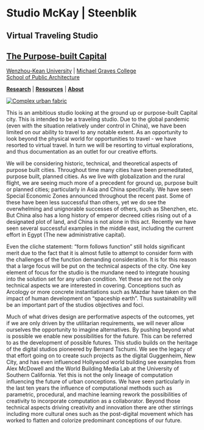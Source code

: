 

# Studio McKay | Steenblik


## Virtual Traveling Studio
## [The Purpose-built Capital](https://en.tempo.co/read/1234359/7-capital-cities-that-were-built-from-scratch) 
[Wenzhou-Kean University](https://wku.edu.cn/) | [Michael Graves College<br/>
School of Public Architecture](http://design.wku.edu.cn/)<br/>

**[Research](https://steenblikrs.github.io/2021-Spring-Studio/Theory)** | **[Resources](https://steenblikrs.github.io/2021-Spring-Studio/Technical)** | **[About](https://steenblikrs.github.io/2021-Spring-Studio/About)**  <br/>

[![Complex urban fabric](https://github.com/steenblikrs/2021-Spring-Studio/blob/gh-pages/assets/substrateBW1000.jpg?raw=true "Complex Urban Fabric")](http://www.complexification.net)

This is an ambitious studio looking at the ground up or purpose-built Capital city. This is intended to be a traveling studio. Due to the global pandemic (even with the situation relatively under control in China), we have been limited on our ability to travel to any notable extent. As an opportunity to look beyond the physical world for opportunities to travel - we have resorted to virtual travel. In turn we will be resorting to virtual explorations, and thus documentation as an outlet for our creative efforts.

We will be considering historic, technical, and theoretical aspects of purpose built cities. Throughout time many cities have been premeditated, purpose built, planned cities. As we live with globalization and the rural flight, we are seeing much more of a precedent for ground up, purpose built or planned cities; particularly in Asia and China specifically. We have seen Special Economic Zones announced throughout the recent past. Some of these have been less successful than others, yet we do see the overwhelming and unignorable successes of others, such as Shenzhen, etc. But China also has a long history of emperor decreed cities rising out of a designated plot of land, and China is not alone in this act. Recently we have seen several successful examples in the middle east, including the current effort in Egypt (The new administrative capital).

Even the cliche statement: “form follows function” still holds significant merit due to the fact that it is almost futile to attempt to consider form with the challenges of the function demanding consideration. It is for this reason that a large focus will be put on the technical aspects of the city. One key element of focus for the studio is the mundane need to integrate housing into the solution set for any urban condition. Yet these are not the only technical aspects we are interested in covering. Conceptions such as Arcology or more concrete instantiations such as Mazdar have taken on the impact of human development on “spaceship earth”. Thus sustainability will be an important part of the studios objectives and foci.

Much of what drives design are performative aspects of the outcomes, yet if we are only driven by the utilitarian requirements, we will never allow ourselves the opportunity to imagine alternatives. By pushing beyond what is possible we enable new possibilities for the future. This can be referred to as the development of possible futures. This studio builds on the heritage of the digital studios pioneered by Bernard Tschumi. We see the legacy of that effort going on to create such projects as the digital Guggenheim, New City, and has even influenced Hollywood world building see examples from Alex McDowell and the World Building Media Lab at the University of Southern California. Yet this is not the only lineage of computation influencing the future of urban conceptions. We have seen particularly in the last ten years the influence of computational methods such as parametric, procedural, and machine learning rework the possibilities of creativity to incorporate computation as a collaborator. Beyond those technical aspects driving creativity and innovation there are other stirrings including more cultural ones such as the post-digital movement which has worked to flatten and colorize predominant conceptions of our future.
 


